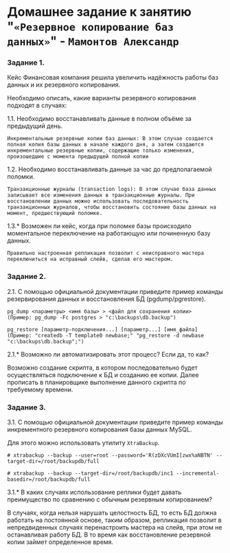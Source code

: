 # Домашнее задание к занятию "`«Резервное копирование баз данных»`" - `Мамонтов Александр`


### Задание 1.

Кейс
Финансовая компания решила увеличить надёжность работы баз данных и их резервного копирования.

Необходимо описать, какие варианты резервного копирования подходят в случаях:

1.1. Необходимо восстанавливать данные в полном объёме за предыдущий день.

    Инкрементальные резервные копии баз данных: В этом случае создается полная копия базы данных в начале каждого дня, а затем создаются инкрементальные резервные копии, содержащие только изменения, произошедшие с момента предыдущей полной копии

1.2. Необходимо восстанавливать данные за час до предполагаемой поломки.

    Транзакционные журналы (transaction logs): В этом случае база данных записывает все изменения данных в транзакционные журналы. При восстановлении данных можно использовать последовательность транзакционных журналов, чтобы восстановить состояние базы данных на момент, предшествующий поломке.

1.3.* Возможен ли кейс, когда при поломке базы происходило моментальное переключение на работающую или починенную базу данных.

    Правильно настроенная репликация позволит с неисправного мастера переключиться на исправный слейв, сделав его мастером. 

### Задание 2. 

2.1. С помощью официальной документации приведите пример команды резервирования данных и восстановления БД (pgdump/pgrestore).

    pg_dump <параметры> <имя базы> > <файл для сохранения копии> 
    (Пример: pg_dump -Fc postgres > "c:\backups\db.backup")

    pg_restore [параметр-подключения...] [параметр...] [имя_файла]
    (Пример: "createdb -T template0 newbase;" "pg_restore -d newbase "c:\backups\db.backup";")

2.1.* Возможно ли автоматизировать этот процесс? Если да, то как?

Возможно создание скрипта, в котором последовательно будет осуществляться подключение к БД и созданию ее копии. Далее прописать в планировщике выполнение данного скрипта по требуемому времени.


### Задание 3. 

3.1. С помощью официальной документации приведите пример команды инкрементного резервного копирования базы данных MySQL.

Для этого можно использовать утилиту `XtraBackup`.

    # xtrabackup --backup --user=root --password='R(zDXcVUmI[zwx%aNBTN' --target-dir=/root/backupdb/full

    # xtrabackup --backup --target-dir=/root/backupdb/inc1 --incremental-basedir=/root/backupdb/full



3.1.* В каких случаях использование реплики будет давать преимущество по сравнению с обычным резервным копированием?

В случаях, когда нельзя нарушать целостность БД, то есть БД должна работать на постоянной основе, таким образом, репликация позволит в непредвиденных случаях перенастроить мастера на слейв, при этом не останавливая работу БД. В то время как восстановление резервной копии займет определенное время.
